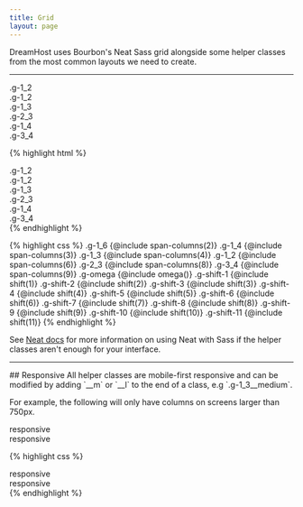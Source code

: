 ```yaml
---
title: Grid
layout: page
---
```


<p class="t-l">DreamHost uses Bourbon's Neat Sass grid alongside some helper classes from the most common layouts we need to create.</p>

<hr />

<img src="{{site.baseurl}}/assets/images/neat.png" alt="" class="m-bottom-0" />

<div class="m-bottom">
	<div class="u-clearfix m-bottom-2">
		<div class="bg-grey p-s t-center g-1_2">.g-1_2</div>
		<div class="bg-grey p-s t-center g-1_2">.g-1_2</div>
	</div>
	<div class="u-clearfix m-bottom-2">
		<div class="bg-grey p-s t-center g-1_3">.g-1_3</div>
		<div class="bg-grey p-s t-center g-2_3">.g-2_3</div>
	</div>
	<div class="u-clearfix m-bottom-2">
		<div class="bg-grey p-s t-center g-1_4">.g-1_4</div>
		<div class="bg-grey p-s t-center g-3_4">.g-3_4</div>
	</div>
</div>

{% highlight html %}
<div class="u-clearfix">
	<div class="g-1_2">.g-1_2</div>
	<div class="g-1_2">.g-1_2</div>
</div>
<div class="u-clearfix">
	<div class="g-1_3">.g-1_3</div>
	<div class="g-2_3">.g-2_3</div>
</div>
<div class="u-clearfix">
	<div class="g-1_4">.g-1_4</div>
	<div class="g-3_4">.g-3_4</div>
</div>
{% endhighlight %}

{% highlight css %}
.g-1_6 {@include span-columns(2)}
.g-1_4 {@include span-columns(3)}
.g-1_3 {@include span-columns(4)}
.g-1_2 {@include span-columns(6)}
.g-2_3 {@include span-columns(8)}
.g-3_4 {@include span-columns(9)}
.g-omega {@include omega()}
.g-shift-1 {@include shift(1)}
.g-shift-2 {@include shift(2)}
.g-shift-3 {@include shift(3)}
.g-shift-4 {@include shift(4)}
.g-shift-5 {@include shift(5)}
.g-shift-6 {@include shift(6)}
.g-shift-7 {@include shift(7)}
.g-shift-8 {@include shift(8)}
.g-shift-9 {@include shift(9)}
.g-shift-10 {@include shift(10)}
.g-shift-11 {@include shift(11)}
{% endhighlight %}

<p>See <a href="http://neat.bourbon.io/">Neat docs</a> for more information on using Neat with Sass if the helper classes aren't enough for your interface.</p>

<hr />
## Responsive
All helper classes are mobile-first responsive and can be modified by adding `__m` or `__l` to the end of a class, e.g `.g-1_3__medium`.

For example, the following will only have columns on screens larger than 750px.

<div class="u-clearfix m-bottom">
	<div class="bg-grey p-1 g-1_2__m">responsive</div>
	<div class="bg-grey p-1 g-1_2__m">responsive</div>
</div>

{% highlight css %}
<div class="u-clearfix">
	<div class="g-1_2__m">responsive</div>
	<div class="g-1_2__m">responsive</div>
</div>
{% endhighlight %}
